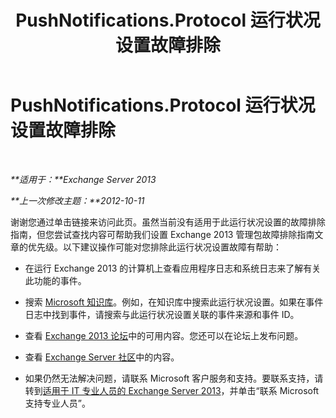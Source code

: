 ﻿---
title: PushNotifications.Protocol 运行状况设置故障排除
TOCTitle: PushNotifications.Protocol 运行状况设置故障排除
ms:assetid: ef8dfb26-cfe4-4bcc-b18a-5f15f1f8c99e
ms:mtpsurl: https://technet.microsoft.com/zh-cn/library/ms.exch.scom.pushnotifications.protocol(v=EXCHG.150)
ms:contentKeyID: 54652356
ms.date: 10/08/2015
mtps_version: v=EXCHG.150
ms.translationtype: HT
---

# PushNotifications.Protocol 运行状况设置故障排除

 

_**适用于：**Exchange Server 2013_

_**上一次修改主题：**2012-10-11_

谢谢您通过单击链接来访问此页。虽然当前没有适用于此运行状况设置的故障排除指南，但您尝试查找内容可帮助我们设置 Exchange 2013 管理包故障排除指南文章的优先级。以下建议操作可能对您排除此运行状况设置故障有帮助：

  - 在运行 Exchange 2013 的计算机上查看应用程序日志和系统日志来了解有关此功能的事件。

  - 搜索 [Microsoft 知识库](http://go.microsoft.com/fwlink/p/?linkid=18175)。例如，在知识库中搜索此运行状况设置。如果在事件日志中找到事件，请搜索与此运行状况设置关联的事件来源和事件 ID。

  - 查看 [Exchange 2013 论坛](http://go.microsoft.com/fwlink/p/?linkid=257903)中的可用内容。您还可以在论坛上发布问题。

  - 查看 [Exchange Server 社区](http://go.microsoft.com/fwlink/p/?linkid=14927)中的内容。

  - 如果仍然无法解决问题，请联系 Microsoft 客户服务和支持。要联系支持，请转到[适用于 IT 专业人员的 Exchange Server 2013](http://go.microsoft.com/fwlink/p/?linkid=402506)，并单击“联系 Microsoft 支持专业人员”。


